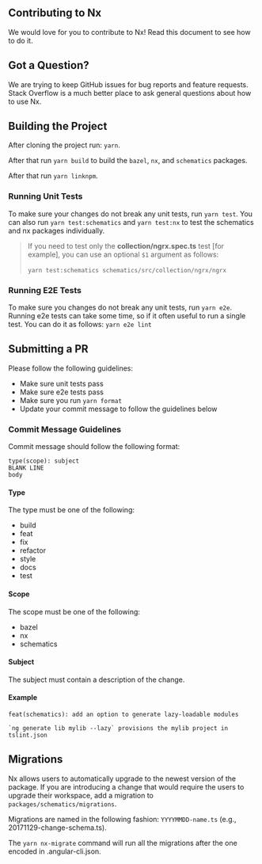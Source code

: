 ## Contributing to Nx

We would love for you to contribute to Nx! Read this document to see how to do it.


## Got a Question?

We are trying to keep GitHub issues for bug reports and feature requests. Stack Overflow is a much better place to ask general questions about how to use Nx.



## Building the Project

After cloning the project run: `yarn`.

After that run `yarn build` to build the `bazel`, `nx`, and `schematics` packages.

After that run `yarn linknpm`.

### Running Unit Tests

To make sure your changes do not break any unit tests, run `yarn test`. You can also run `yarn test:schematics` and `yarn test:nx` to test the schematics and nx packages individually.

> If you need to test only the **collection/ngrx.spec.ts** test [for example], you can use an optional `$1` argument as follows:<br/><br/> `yarn test:schematics schematics/src/collection/ngrx/ngrx`

### Running E2E Tests

To make sure you changes do not break any unit tests, run `yarn e2e`. Running e2e tests can take some time, so if it often useful to run a single test. You can do it as follows: `yarn e2e lint`



## Submitting a PR

Please follow the following guidelines:

* Make sure unit tests pass
* Make sure e2e tests pass
* Make sure you run `yarn format`
* Update your commit message to follow the guidelines below

### Commit Message Guidelines

Commit message should follow the following format:

```
type(scope): subject
BLANK LINE
body
```

#### Type

The type must be one of the following:

* build
* feat
* fix
* refactor
* style
* docs
* test

#### Scope

The scope must be one of the following:

* bazel
* nx
* schematics

#### Subject

The subject must contain a description of the change.

#### Example

```
feat(schematics): add an option to generate lazy-loadable modules

`ng generate lib mylib --lazy` provisions the mylib project in tslint.json
```

## Migrations

Nx allows users to automatically upgrade to the newest version of the package. If you are introducing a change that would require the users to upgrade their workspace, add a migration to `packages/schematics/migrations`.

Migrations are named in the following fashion: `YYYYMMDD-name.ts` (e.g., 20171129-change-schema.ts).

The `yarn nx-migrate` command will run all the migrations after the one encoded in .angular-cli.json.
